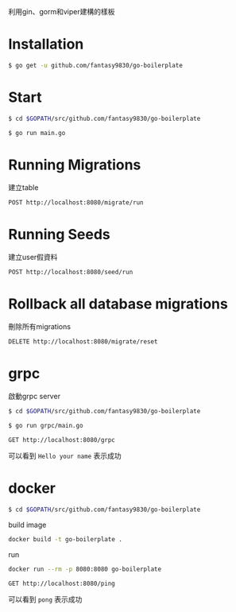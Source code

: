 利用gin、gorm和viper建構的樣板

# Installation
```bash
$ go get -u github.com/fantasy9830/go-boilerplate
```

# Start
```bash
$ cd $GOPATH/src/github.com/fantasy9830/go-boilerplate
```

```bash
$ go run main.go
```

# Running Migrations
建立table
```http
POST http://localhost:8080/migrate/run
```

# Running Seeds
建立user假資料
```http
POST http://localhost:8080/seed/run
```

# Rollback all database migrations
刪除所有migrations
```http
DELETE http://localhost:8080/migrate/reset
```

# grpc
啟動grpc server
```bash
$ cd $GOPATH/src/github.com/fantasy9830/go-boilerplate
```

```bash
$ go run grpc/main.go
```

```http
GET http://localhost:8080/grpc
```
可以看到 `Hello your name` 表示成功

# docker
```bash
$ cd $GOPATH/src/github.com/fantasy9830/go-boilerplate
```

build image
```bash
docker build -t go-boilerplate .
```

run
```bash
docker run --rm -p 8080:8080 go-boilerplate
```

```http
GET http://localhost:8080/ping
```
可以看到 `pong` 表示成功
